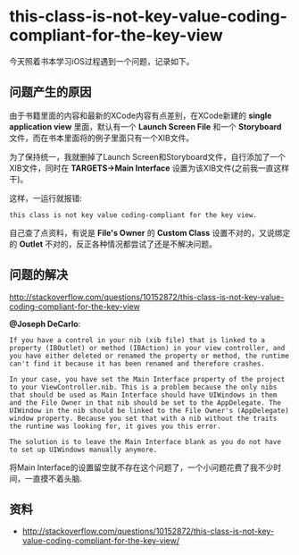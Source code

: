 # this-class-is-not-key-value-coding-compliant-for-the-key-view


今天照着书本学习iOS过程遇到一个问题，记录如下。

## 问题产生的原因

由于书籍里面的内容和最新的XCode内容有点差别，在XCode新建的 **single application view** 里面，默认有一个 **Launch Screen File** 和一个 **Storyboard** 文件，而在书本里面将的例子里面只有一个XIB文件。

为了保持统一，我就删掉了Launch Screen和Storyboard文件，自行添加了一个XIB文件，同时在 **TARGETS->Main Interface** 设置为该XIB文件(之前我一直这样干)。

这样，一运行就报错:

```
this class is not key value coding-compliant for the key view.
```

自己查了点资料，有说是 **File's Owner** 的 **Custom Class** 设置不对的，又说绑定的 **Outlet** 不对的，反正各种情况都尝试了还是不解决问题。

## 问题的解决

http://stackoverflow.com/questions/10152872/this-class-is-not-key-value-coding-compliant-for-the-key-view

**@Joseph DeCarlo**:

```
If you have a control in your nib (xib file) that is linked to a property (IBOutlet) or method (IBAction) in your view controller, and you have either deleted or renamed the property or method, the runtime can't find it because it has been renamed and therefore crashes.

In your case, you have set the Main Interface property of the project to your ViewController.nib. This is a problem because the only nibs that should be used as Main Interface should have UIWindows in them and the File Owner in that nib should be set to the AppDelegate. The UIWindow in the nib should be linked to the File Owner's (AppDelegate) window property. Because you set that with a nib without the traits the runtime was looking for, it gives you this error.

The solution is to leave the Main Interface blank as you do not have to set up UIWindows manually anymore.
```

将Main Interface的设置留空就不存在这个问题了，一个小问题花费了我不少时间，一直摸不着头脑.


## 资料

- http://stackoverflow.com/questions/10152872/this-class-is-not-key-value-coding-compliant-for-the-key-view/